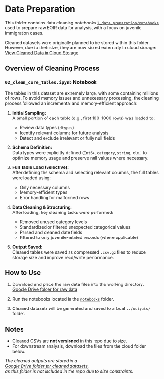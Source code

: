 # Data Preparation

This folder contains data cleaning notebooks
[`2_data_preparation/notebooks`](./notebooks) used to prepare raw EOIR data
for analysis, with a focus on juvenile immigration cases.

Cleaned datasets were originally planned to be stored within this folder.
However, due to their size, they are now stored externally in cloud storage:  
[View Cleaned Data in Cloud Storage](https://drive.google.com/drive/folders/1C8HEBVoI0GHZL9kh40bklIkWBWiGIfpu?usp=share_link)

## Overview of Cleaning Process

### `02_clean_core_tables.ipynb` Notebook

The tables in this dataset are extremely large, with some containing
millions of rows. To avoid memory issues and unnecessary processing,
the cleaning process followed an incremental and memory-efficient approach:

1. **Initial Sampling:**  
   A small portion of each table (e.g., first 100–1000 rows) was loaded to:
   - Review data types (`dtypes`)
   - Identify relevant columns for future analysis
   - Detect and exclude irrelevant or fully null fields

2. **Schema Definition:**  
   Data types were explicitly defined (`Int64`, `category`, `string`, etc.)
   to optimize memory usage and preserve null values where necessary.

3. **Full Table Load (Selective):**  
   After defining the schema and selecting relevant columns, the full tables
   were loaded using:
   - Only necessary columns  
   - Memory-efficient types  
   - Error handling for malformed rows

4. **Data Cleaning & Structuring:**  
   After loading, key cleaning tasks were performed:
   - Removed unused category levels  
   - Standardized or filtered unexpected categorical values  
   - Parsed and cleaned date fields  
   - Filtered to only juvenile-related records (where applicable)

5. **Output Saved:**  
   Cleaned tables were saved as compressed `.csv.gz` files to reduce
   storage size and improve read/write performance.

## How to Use

1. Download and place the raw data files into the working directory:  
   [Google Drive folder for raw data][raw-data-link]

2. Run the notebooks located in the [`notebooks`](./notebooks) folder.

3. Cleaned datasets will be generated and saved to a local `../outputs/`
   folder.

## Notes

- Cleaned CSVs are **not versioned** in this repo due to size.
- For downstream analysis, download the files from the cloud folder below.

*The cleaned outputs are stored in a  
[Google Drive folder for cleaned datasets][cleaned-data-link],  
as this folder is not included in the repo due to size constraints.*

[raw-data-link]: https://drive.google.com/drive/folders/1T82lpd3Pwzkhq1nCNJah0FfwkSnphdRz?usp=share_link  
[cleaned-data-link]: https://drive.google.com/drive/folders/1C8HEBVoI0GHZL9kh40bklIkWBWiGIfpu?usp=share_link

